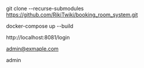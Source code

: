 git clone --recurse-submodules https://github.com/RikiTwiki/booking_room_system.git

docker-compose up --build

http://localhost:8081/login

admin@exmaple.com

admin
